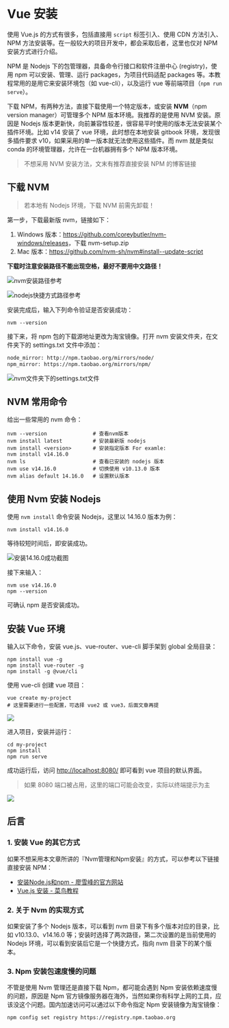 # Vue 安装

使用 Vue.js 的方式有很多，包括直接用 `script` 标签引入、使用 CDN 方法引入、NPM 方法安装等。在一般较大的项目开发中，都会采取后者，这里也仅对 NPM 安装方式进行介绍。

NPM 是 Nodejs 下的包管理器，具备命令行接口和软件注册中心 (registry)，使用 npm 可以安装、管理、运行 packages，为项目代码适配 packages 等。本教程常用的是用它来安装环境包（如 vue-cli），以及运行 vue 等前端项目（`npm run serve`）。

下载 NPM，有两种方法，直接下载使用一个特定版本，或安装 **NVM**（npm version manager）可管理多个 NPM 版本环境。我推荐的是使用 NVM 安装。原因是 Nodejs 版本更新快，向前兼容性较差，很容易平时使用的版本无法安装某个插件环境。比如 v14 安装了 vue 环境，此时想在本地安装 gitbook 环境，发现很多插件要求 v10，如果采用的单一版本就无法使用这些插件。而 nvm 就是类似 conda 的环境管理器，允许在一台机器拥有多个 NPM 版本环境。

> 不想采用 NVM 安装方法，文末有推荐直接安装 NPM 的博客链接

## 下载 NVM

> 若本地有 Nodejs 环境，下载 NVM 前需先卸载！

第一步，下载最新版 nvm，链接如下：

1. Windows 版本：<a href="https://github.com/coreybutler/nvm-windows/releases" target="_blank">https://github.com/coreybutler/nvm-windows/releases</a>，下载 nvm-setup.zip
2. Mac 版本：<a href="https://github.com/nvm-sh/nvm#install--update-script" target="_blank">https://github.com/nvm-sh/nvm#install--update-script</a>

**下载时注意安装路径不能出现空格，最好不要用中文路径！**

![nvm安装路径参考](/img/post-nvm/nvm-address.png)

![nodejs快捷方式路径参考](/img/post-nvm/node-address.png)

安装完成后，输入下列命令验证是否安装成功：

```shell
nvm --version
```

接下来，将 npm 包的下载源地址更改为淘宝镜像。打开 nvm 安装文件夹，在文件夹下的 settings.txt 文件中添加：

```txt
node_mirror: http://npm.taobao.org/mirrors/node/
npm_mirror: https://npm.taobao.org/mirrors/npm/
```

![nvm文件夹下的settings.txt文件](/img/post-nvm/nvm-settings.png)

## NVM 常用命令

给出一些常用的 nvm 命令：

```shell
nvm --version               # 查看nvm版本
nvm install latest          # 安装最新版 nodejs
nvm install <version>       # 安装指定版本 For examle:
nvm install v14.16.0
nvm ls                      # 查看已安装的 nodejs 版本
nvm use v14.16.0            # 切换使用 v10.13.0 版本
nvm alias default 14.16.0   # 设置默认版本
```

## 使用 Nvm 安装 Nodejs

使用 `nvm install` 命令安装 Nodejs，这里以 14.16.0 版本为例：

```shell
nvm install v14.16.0
```

等待较短时间后，即安装成功。

![安装14.16.0成功截图](/img/post-nvm/nvm-install-v14.16.0.png)

接下来输入：

```shell
nvm use v14.16.0
npm --version
```

可确认 npm 是否安装成功。

## 安装 Vue 环境

输入以下命令，安装 vue.js、vue-router、vue-cli 脚手架到 global 全局目录：

```shell
npm install vue -g
npm install vue-router -g
npm install -g @vue/cli
```

使用 vue-cli 创建 vue 项目：

```shell
vue create my-project
# 这里需要进行一些配置，可选择 vue2 或 vue3，后面文章再提
```

![](/img/post-nvm/vue-create.png)

进入项目，安装并运行：

```shell
cd my-project
npm install
npm run serve
```

成功运行后，访问 [http://localhost:8080/](http://localhost:8080/) 即可看到 vue 项目的默认界面。

> 如果 8080 端口被占用，这里的端口可能会改变，实际以终端提示为主

![](/img/post-nvm/vue-init-page.png)

## 后言

### 1. 安装 Vue 的其它方式

如果不想采用本文章所讲的『Nvm管理和Npm安装』的方式，可以参考以下链接直接安装 NPM：

* <a href="https://www.liaoxuefeng.com/wiki/1022910821149312/1023025597810528" target="_blank">安装Node.js和npm - 廖雪峰的官方网站</a>
* <a href="https://www.runoob.com/vue2/vue-install.html" target="_blank">Vue.js 安装 - 菜鸟教程</a>

### 2. 关于 Nvm 的实现方式

如果安装了多个 Nodejs 版本，可以看到 nvm 目录下有多个版本对应的目录，比如 v10.13.0、v14.16.0 等；安装时选择了两次路径，第二次设置的是当前使用的 Nodejs 环境，可以看到安装后它是一个快捷方式，指向 nvm 目录下的某个版本。

### 3. Npm 安装包速度慢的问题

不管是使用 Nvm 管理还是直接下载 Npm，都可能会遇到 Npm 安装依赖速度慢的问题，原因是 Npm 官方镜像服务器在海外，当然如果你有科学上网的工具，应该没这个问题。国内加速访问可以通过以下命令指定 Npm 安装镜像为淘宝镜像：

```shell
npm config set registry https://registry.npm.taobao.org
```

<link rel="stylesheet" href="https://cdn.jsdelivr.net/npm/gitalk@1/dist/gitalk.css">
<script src="https://cdn.jsdelivr.net/npm/gitalk@1/dist/gitalk.min.js"></script>
<div id="gitalk-container"></div>
<script>
  var gitalk = new Gitalk({
    "clientID": "27273cfa4e0ffa52e2ac",
    "clientSecret": "ce2b2e78b2cd9dca945adf4d65a3b99248c7b2c4",
    "repo": "Vuebook",
    "owner": "Super-BUAA-2021",
    "admin": ["Super-BUAA-2021","ZewanHuang"],
    "id": window.location.pathname,      
    "distractionFreeMode": false  
  });
  gitalk.render("gitalk-container");
</script>